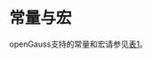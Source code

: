 # 常量与宏<a name="ZH-CN_TOPIC_0289900120"></a>

openGauss支持的常量和宏请参见[表1](#zh-cn_topic_0283136888_zh-cn_topic_0237121963_zh-cn_topic_0059778360_zh-cn_topic_0058965862_table49126904)。
